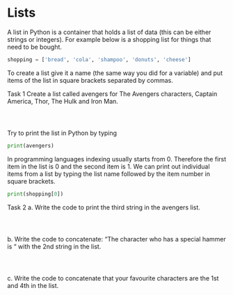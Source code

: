 # Lists
A list in Python is a container that holds a list of data (this can be either strings or integers). For example below is a shopping list for things that need to be bought.

```python
shopping = ['bread', 'cola', 'shampoo', 'donuts', 'cheese']
```
To create a list give it a name (the same way you did for a variable) and put items of the list in square brackets separated by commas. 

Task 1
Create a list called avengers for The Avengers characters, Captain America, Thor, The Hulk and Iron Man.
```



```

Try to print the list in Python by typing 
```python
print(avengers)
```

In programming languages indexing usually starts from 0. Therefore the first item in the list is 0 and the second item is 1.
We can print out individual items from a list by typing the list name followed by the item number in square brackets.

```python
print(shopping[0])
```

Task 2
a. Write the code to print the third string in the avengers list.
```



```

b. Write the code to concatenate: “The character who has a special hammer is “ with the 2nd string in the list.
```



```

c. Write the code to concatenate that your favourite characters are the 1st and 4th in the list.
```



```
